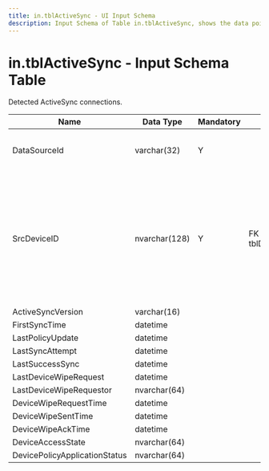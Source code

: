 ```yaml
---
title: in.tblActiveSync - UI Input Schema
description: Input Schema of Table in.tblActiveSync, shows the data points and types included on this table.
---
```

# in.tblActiveSync - Input Schema Table

​​​​​Detected ActiveSync connections.​​​

| Name                          | Data Type     | Mandatory | Key                   | Comment                                                                                                                     |
|-------------------------------|---------------|-----------|-----------------------|-----------------------------------------------------------------------------------------------------------------------------|
| DataSourceId                  | varchar(32)   | Y         |                       | Unique ID of the source of this record.                                                                                     |
| SrcDeviceID                   | nvarchar(128) | Y         | ​​FK > tblDevices.SrcId | Device the ActiveSync connection was made to. This is probably anExchange or other server exposing the ActiveSync service.  |
| ActiveSyncVersion             | varchar(16)   |           |                       |                                                                                                                             |
| FirstSyncTime                 | datetime      |           |                       |                                                                                                                             |
| LastPolicyUpdate              | datetime      |           |                       |                                                                                                                             |
| LastSyncAttempt               | datetime      |           |                       |                                                                                                                             |
| LastSuccessSync               | datetime      |           |                       |                                                                                                                             |
| LastDeviceWipeRequest         | datetime      |           |                       |                                                                                                                             |
| LastDeviceWipeRequestor       | nvarchar(64)  |           |                       |                                                                                                                             |
| DeviceWipeRequestTime         | datetime      |           |                       |                                                                                                                             |
| DeviceWipeSentTime            | datetime      |           |                       |                                                                                                                             |
| DeviceWipeAckTime             | datetime      |           |                       |                                                                                                                             |
| DeviceAccessState             | nvarchar(64)  |           |                       |                                                                                                                             |
| DevicePolicyApplicationStatus | nvarchar(64)  |           |                       |                                                                                                                             |
